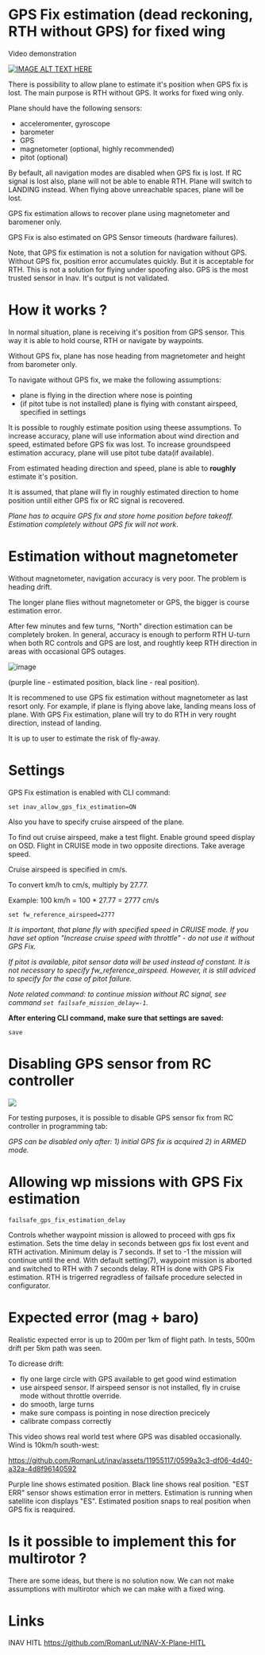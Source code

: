 # GPS Fix estimation (dead reckoning, RTH without GPS) for fixed wing

Video demonstration

[![IMAGE ALT TEXT HERE](https://img.youtube.com/vi/wzvgRpXCS4U/0.jpg)](https://www.youtube.com/watch?v=wzvgRpXCS4U)

There is possibility to allow plane to estimate it's position when GPS fix is lost.
The main purpose is RTH without GPS.
It works for fixed wing only.

Plane should have the following sensors:
- acceleromenter, gyroscope
- barometer
- GPS
- magnetometer (optional, highly recommended)
- pitot (optional)

By befault, all navigation modes are disabled when GPS fix is lost. If RC signal is lost also, plane will not be able to enable RTH. Plane will switch to LANDING instead. When flying above unreachable spaces, plane will be lost.

GPS fix estimation allows to recover plane using magnetometer and baromener only.

GPS Fix is also estimated on GPS Sensor timeouts (hardware failures).

Note, that GPS fix estimation is not a solution for navigation without GPS. Without GPS fix, position error accumulates quickly. But it is acceptable for RTH. This is not a solution for flying under spoofing also. GPS is the most trusted sensor in Inav. It's output is not validated.

# How it works ?

In normal situation, plane is receiving it's position from GPS sensor. This way it is able to hold course, RTH or navigate by waypoints.

Without GPS fix, plane has nose heading from magnetometer and height from barometer only.

To navigate without GPS fix, we make the following assumptions:
- plane is flying in the direction where nose is pointing
- (if pitot tube is not installed) plane is flying with constant airspeed, specified in settings

It is possible to roughly estimate position using theese assumptions. To increase accuracy, plane will use information about wind direction and speed, estimated before GPS fix was lost. To increase groundspeed estimation accuracy, plane will use pitot tube data(if available).

From estimated heading direction and speed, plane is able to **roughly** estimate it's position.

It is assumed, that plane will fly in roughly estimated direction to home position untill either GPS fix or RC signal is recovered.

*Plane has to acquire GPS fix and store home position before takeoff. Estimation completely without GPS fix will not work*.

# Estimation without magnetometer

Without magnetometer, navigation accuracy is very poor. The problem is heading drift. 

The longer plane flies without magnetometer or GPS, the bigger is course estimation error.

After few minutes and few turns, "North" direction estimation can be completely broken.
In general, accuracy is enough to perform RTH U-turn when both RC controls and GPS are lost, and roughtly keep RTH direction in areas with occasional GPS outages.

![image](https://github.com/RomanLut/inav/assets/11955117/3d5c5d10-f43a-45f9-a647-af3cca87c4da)

(purple line - estimated position, black line - real position).

It is recommened to use GPS fix estimation without magnetometer as last resort only. For example, if plane is flying above lake, landing means loss of plane. With GPS Fix estimation, plane will try to do RTH in very rought direction, instead of landing.

It is up to user to estimate the risk of fly-away.


# Settings

GPS Fix estimation is enabled with CLI command:

```set inav_allow_gps_fix_estimation=ON```

Also you have to specify cruise airspeed of the plane.

To find out cruise airspeed, make a test flight. Enable ground speed display on OSD. Flight in CRUISE mode in two opposite directions. Take average speed.

Cruise airspeed is specified in cm/s.

To convert km/h to cm/s, multiply by 27.77.


Example: 100 km/h = 100 * 27.77 = 2777 cm/s

```set fw_reference_airspeed=2777```

*It is important, that plane fly with specified speed in CRUISE mode. If you have set option "Increase cruise speed with throttle"  - do not use it without GPS Fix.*

*If pitot is available, pitot sensor data will be used instead of constant. It is not necessary to specify fw_reference_airspeed. However, it is still adviced to specify for the case of pitot failure.*

*Note related command: to continue mission without RC signal, see command ```set failsafe_mission_delay=-1```.*

**After entering CLI command, make sure that settings are saved:**

```save```

# Disabling GPS sensor from RC controller

![](Screenshots/programming_disable_gps_sensor_fix.png) 

For testing purposes, it is possible to disable GPS sensor fix from RC controller in programming tab:

*GPS can be disabled only after: 1) initial GPS fix is acquired 2) in ARMED mode.*

# Allowing wp missions with GPS Fix estimation

```failsafe_gps_fix_estimation_delay```

Controls whether waypoint mission is allowed to proceed with gps fix estimation. Sets the time delay in seconds between gps fix lost event and RTH activation. Minimum delay is 7 seconds. If set to -1 the mission will continue until the end. With default setting(7), waypoint mission is aborted and switched to RTH with 7 seconds delay. RTH is done with GPS Fix estimation. RTH is trigerred regradless of failsafe procedure selected in configurator.

# Expected error (mag + baro)

Realistic expected error is up to 200m per 1km of flight path. In tests, 500m drift per 5km path was seen. 

To dicrease drift:
- fly one large circle with GPS available to get good wind estimation
- use airspeed sensor. If airspeed sensor is not installed, fly in cruise mode without throttle override.
- do smooth, large turns
- make sure compass is pointing in nose direction precicely
- calibrate compass correctly

This video shows real world test where GPS was disabled occasionally. Wind is 10km/h south-west:


https://github.com/RomanLut/inav/assets/11955117/0599a3c3-df06-4d40-a32a-4d8f96140592


Purple line shows estimated position. Black line shows real position. "EST ERR" sensor shows estimation error in metters. Estimation is running when satellite icon displays "ES". Estimated position snaps to real position when GPS fix is reaquired.


# Is it possible to implement this for multirotor ?

There are some ideas, but there is no solution now. We can not make assumptions with multirotor which we can make with a fixed wing.


# Links

INAV HITL  https://github.com/RomanLut/INAV-X-Plane-HITL
